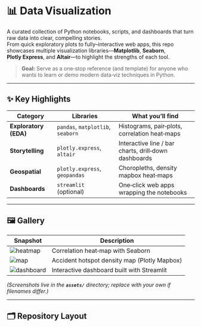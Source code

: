 # 📊 Data Visualization

A curated collection of Python notebooks, scripts, and dashboards that turn raw data into clear, compelling stories.  
From quick exploratory plots to fully–interactive web apps, this repo showcases multiple visualization libraries—**Matplotlib**, **Seaborn**, **Plotly Express**, and **Altair**—to highlight the strengths of each tool.

> **Goal:** Serve as a one‑stop reference (and template) for anyone who wants to learn or demo modern data‑viz techniques in Python.

---

## ✨ Key Highlights

| Category              | Libraries                    | What you’ll find                                     |
|-----------------------|------------------------------|------------------------------------------------------|
| **Exploratory (EDA)** | `pandas`, `matplotlib`, `seaborn` | Histograms, pair‑plots, correlation heat‑maps        |
| **Storytelling**      | `plotly.express`, `altair`   | Interactive line / bar charts, drill‑down dashboards |
| **Geospatial**        | `plotly.express`, `geopandas`| Choropleths, density mapbox heat‑maps                |
| **Dashboards**        | `streamlit` (optional)       | One‑click web apps wrapping the notebooks            |

---

## 🖼️ Gallery

| Snapshot | Description |
|----------|-------------|
| ![heatmap](assets/corr_heatmap.png) | Correlation heat‑map with Seaborn |
| ![map](assets/density_map.png) | Accident hotspot density map (Plotly Mapbox) |
| ![dashboard](assets/streamlit_demo.gif) | Interactive dashboard built with Streamlit |

*(Screenshots live in the **`assets/`** directory; replace with your own if filenames differ.)*

---

## 🗂️ Repository Layout
